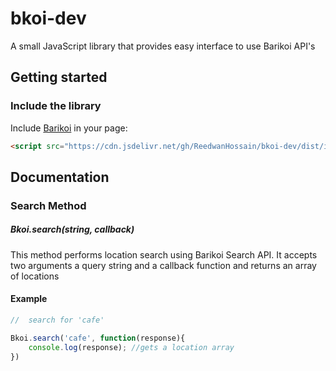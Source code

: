 
# bkoi-dev


A small JavaScript library that provides easy interface to use Barikoi API's

## Getting started

### Include the library

Include [Barikoi](barikoi.js) in your page:  
```html
<script src="https://cdn.jsdelivr.net/gh/ReedwanHossain/bkoi-dev/dist/index.js"></script>
```

## Documentation
### Search Method
##### Bkoi.search(string, callback)
This method performs location search using Barikoi Search API. It accepts two arguments
a query string and a callback function and returns an array of locations 
#### Example
```js
//  search for 'cafe'

Bkoi.search('cafe', function(response){
 	console.log(response); //gets a location array 
})

